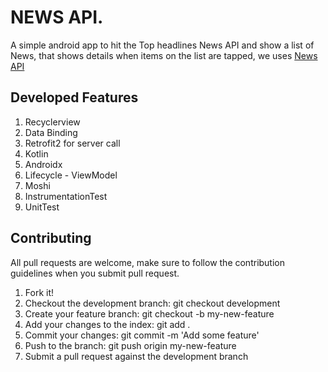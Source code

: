 # NEWS API.
A simple android app to hit the Top headlines News API and show a list of News, that shows details when items on the list are tapped, we uses [News API](https://newsapi.org/docs)


## Developed Features
1. Recyclerview
2. Data Binding
3. Retrofit2 for server call 
4. Kotlin
5. Androidx
6. Lifecycle - ViewModel
7. Moshi
8. InstrumentationTest
9. UnitTest

## Contributing
All pull requests are welcome, make sure to follow the contribution guidelines when you submit pull request.

1. Fork it!
2. Checkout the development branch: git checkout development
3. Create your feature branch: git checkout -b my-new-feature
4. Add your changes to the index: git add .
5. Commit your changes: git commit -m 'Add some feature'
6. Push to the branch: git push origin my-new-feature
7. Submit a pull request against the development branch
